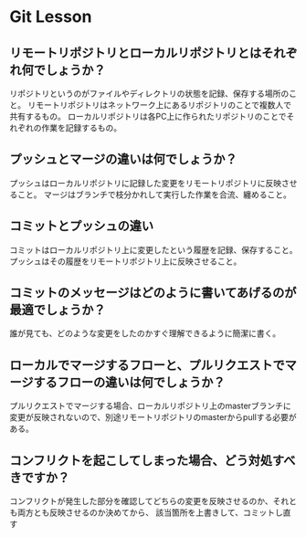 # Git Lesson

## リモートリポジトリとローカルリポジトリとはそれぞれ何でしょうか？
リポジトリというのがファイルやディレクトリの状態を記録、保存する場所のこと。
リモートリポジトリはネットワーク上にあるリポジトリのことで複数人で共有するもの。
ローカルリポジトリは各PC上に作られたリポジトリのことでそれぞれの作業を記録するもの。


## プッシュとマージの違いは何でしょうか？
プッシュはローカルリポジトリに記録した変更をリモートリポジトリに反映させること。
マージはブランチで枝分かれして実行した作業を合流、纏めること。

## コミットとプッシュの違い
コミットはローカルリポジトリ上に変更したという履歴を記録、保存すること。
プッシュはその履歴をリモートリポジトリ上に反映させること。

## コミットのメッセージはどのように書いてあげるのが最適でしょうか？
誰が見ても、どのような変更をしたのかすぐ理解できるように簡潔に書く。


## ローカルでマージするフローと、プルリクエストでマージするフローの違いは何でしょうか？
プルリクエストでマージする場合、ローカルリポジトリ上のmasterブランチに変更が反映されないので、別途リモートリポジトリのmasterからpullする必要がある。


## コンフリクトを起こしてしまった場合、どう対処すべきですか？
コンフリクトが発生した部分を確認してどちらの変更を反映させるのか、それとも両方とも反映させるのか決めてから、
該当箇所を上書きして、コミットし直す

